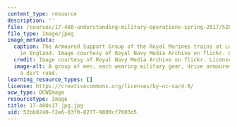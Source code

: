 ```yaml
---
content_type: resource
description: ''
file: /courses/17-480-understanding-military-operations-spring-2017/52bb0240f2e683f082779800cf7803d5_17-480s17.jpg.jpg
file_type: image/jpeg
image_metadata:
  caption: The Armoured Support Group of the Royal Marines trains at Lulworth Range
    in England. Image courtesy of Royal Navy Media Archive on flickr. License BY-NC.
  credit: Image courtesy of Royal Navy Media Archive on flickr. License BY-NC.
  image-alt: A group of men, each wearing military gear, drive armoured vehicles down
    a dirt road.
learning_resource_types: []
license: https://creativecommons.org/licenses/by-nc-sa/4.0/
ocw_type: OCWImage
resourcetype: Image
title: 17-480s17.jpg.jpg
uid: 52bb0240-f2e6-83f0-8277-9800cf7803d5
---
```

